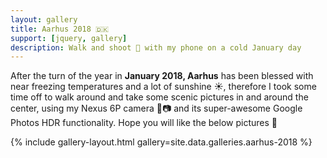 ```yaml
---
layout: gallery
title: Aarhus 2018 🇩🇰
support: [jquery, gallery]
description: Walk and shoot 📸 with my phone on a cold January day
---
```


After the turn of the year in **January 2018, Aarhus** has been blessed with near freezing temperatures and a lot of sunshine ☀️, therefore I took some time off to walk around and take some scenic pictures in and around the center, using my Nexus 6P camera 📱📷 and its super-awesome Google Photos HDR functionality. Hope you will like the below pictures 👋 

{% include gallery-layout.html gallery=site.data.galleries.aarhus-2018 %}